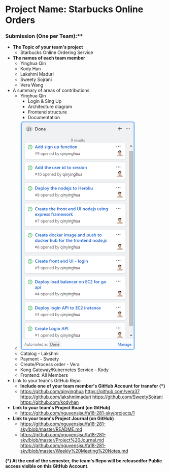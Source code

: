 # Project Name: Starbucks Online Orders



### Submission (One per Team):**

- **The Topic of your team's project**
  - Starbucks Online Ordering Service
- **The names of each team member**
  - Yinghua Qin
  - Kody Han
  - Lakshmi Maduri
  - Sweety Sojrani
  - Vera Wang
- A summary of areas of contributions
  - Yinghua Qin
    - Login & Sing Up
    - Architecture diagram
    - Frontend structure
    - Documentation
  - ![1544328383104](./readme.assets/1544328383104.png)
  - Catalog - Lakshmi
  - Payment - Sweety
  - Create/Process order - Vera
  - Kong Gateway/Kubernetes Service - Kody
  - Frontend: All Members
- Link to your team's GitHub Repo
  - **Include one of your team member's GitHub Account for transfer (\*)**
  - https://github.com/qinyinghua
    https://github.com/vera37
    https://github.com/lakshmimaduri
    https://github.com/SweetySojrani
    https://github.com/kodyhan
- **Link to your team's Project Board (on GitHub)**
  - https://github.com/nguyensjsu/fa18-281-sky/projects/1
- **Link to your team's Project Journal (on GitHub)**
  - https://github.com/nguyensjsu/fa18-281-sky/blob/master/README.md
  - https://github.com/nguyensjsu/fa18-281-sky/blob/master/Project%20Journal.md
    https://github.com/nguyensjsu/fa18-281-sky/blob/master/Weekly%20Meeting%20Notes.md

**(\*) At the end of the semester, the team's Repo will be releasedfor Public access visible on this GitHub Account.**
